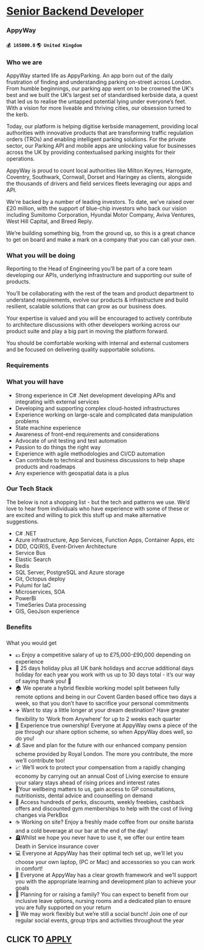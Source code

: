 # [Senior Backend Developer](https://www.remotewlb.com/apply/senior-backend-developer-58092)  
### AppyWay  
#### `💰 165000.0` `🌎 United Kingdom`  

### Who we are

AppyWay started life as AppyParking. An app born out of the daily frustration of finding and understanding parking on-street across London. From humble beginnings, our parking app went on to be crowned the UK's best and we built the UK’s largest set of standardised kerbside data, a quest that led us to realise the untapped potential lying under everyone’s feet. With a vision for more liveable and thriving cities, our obsession turned to the kerb.

Today, our platform is helping digitise kerbside management, providing local authorities with innovative products that are transforming traffic regulation orders (TROs) and enabling intelligent parking solutions. For the private sector, our Parking API and mobile apps are unlocking value for businesses across the UK by providing contextualised parking insights for their operations.

AppyWay is proud to count local authorities like Milton Keynes, Harrogate, Coventry, Southwark, Cornwall, Dorset and Haringey as clients, alongside the thousands of drivers and field services fleets leveraging our apps and API.

We're backed by a number of leading investors. To date, we've raised over £20 million, with the support of blue-chip investors who back our vision including Sumitomo Corporation, Hyundai Motor Company, Aviva Ventures, West Hill Capital, and Breed Reply.

We’re building something big, from the ground up, so this is a great chance to get on board and make a mark on a company that you can call your own.

### What you will be doing

Reporting to the Head of Engineering you’ll be part of a core team developing our APIs, underlying infrastructure and supporting our suite of products.

You’ll be collaborating with the rest of the team and product department to understand requirements, evolve our products & infrastructure and build resilient, scalable solutions that can grow as our business does.

Your expertise is valued and you will be encouraged to actively contribute to architecture discussions with other developers working across our product suite and play a big part in moving the platform forward.

You should be comfortable working with internal and external customers and be focused on delivering quality supportable solutions.

### Requirements

### What you will have

  * Strong experience in C# .Net development developing APIs and integrating with external services
  * Developing and supporting complex cloud-hosted infrastructures
  * Experience working on large-scale and complicated data manipulation problems 
  * State machine experience
  * Awareness of front-end requirements and considerations 
  * Advocate of unit testing and test automation
  * Passion to do things the right way
  * Experience with agile methodologies and CI/CD automation
  * Can contribute to technical and business discussions to help shape products and roadmaps
  * Any experience with geospatial data is a plus

### Our Tech Stack

The below is not a shopping list - but the tech and patterns we use. We’d love to hear from individuals who have experience with some of these or are excited and willing to pick this stuff up and make alternative suggestions.

  * C# .NET
  * Azure infrastructure, App Services, Function Apps, Container Apps, etc
  * DDD, CQ(R)S, Event-Driven Architecture
  * Service Bus
  * Elastic Search
  * Redis
  * SQL Server, PostgreSQL and Azure storage
  * Git, Octopus deploy
  * Pulumi for IaC
  * Microservices, SOA
  * PowerBi
  * TimeSeries Data processing
  * GIS, GeoJson experience

### Benefits

###  
What you would get

  * 💷 Enjoy a competitive salary of up to £75,000-£90,000 depending on experience
  * 🌴 25 days holiday plus all UK bank holidays and accrue additional days holiday for each year you work with us up to 30 days total - it’s our way of saying thank you! 🙂
  * 🏠 We operate a hybrid flexible working model split between fully remote options and being in our Covent Garden based office two days a week, so that you don’t have to sacrifice your personal commitments
  * ✈️ Want to stay a little longer at your dream destination? Have greater flexibility to ‘Work from Anywhere’ for up to 2 weeks each quarter
  * 🤲 Experience true ownership! Everyone at AppyWay owns a piece of the pie through our share option scheme, so when AppyWay does well, so do you!
  * 💰 Save and plan for the future with our enhanced company pension scheme provided by Royal London. The more you contribute, the more we’ll contribute too!
  * 📈 We’ll work to protect your compensation from a rapidly changing economy by carrying out an annual Cost of Living exercise to ensure your salary stays ahead of rising prices and interest rates
  * 🧘Your wellbeing matters to us, gain access to GP consultations, nutritionists, dental advice and counselling on demand
  * 🎉 Access hundreds of perks, discounts, weekly freebies, cashback offers and discounted gym memberships to help with the cost of living changes via PerkBox
  * ☕ Working on site? Enjoy a freshly made coffee from our onsite barista and a cold beverage at our bar at the end of the day!
  * 🪦Whilst we hope you never have to use it, we offer our entire team Death in Service insurance cover
  * 💻 Everyone at AppyWay has their optimal tech set up, we’ll let you choose your own laptop, (PC or Mac) and accessories so you can work in comfort!
  * 🚀 Everyone at AppyWay has a clear growth framework and we’ll support you with the appropriate learning and development plan to achieve your goals
  * 🍼 Planning for or raising a family? You can expect to benefit from our inclusive leave options, nursing rooms and a dedicated plan to ensure you are fully supported on your return
  * 🎾 We may work flexibly but we’re still a social bunch! Join one of our regular social events, group trips and activities throughout the year

  
## CLICK TO [APPLY](https://www.remotewlb.com/apply/senior-backend-developer-58092)

